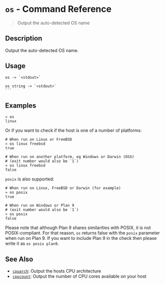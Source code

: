 # `os` - Command Reference

> Output the auto-detected OS name

## Description

Output the auto-detected OS name.

## Usage

    os -> `<stdout>`

    os string -> `<stdout>`
    ```

## Examples

    » os
    linux

Or if you want to check if the host is one of a number of platforms:

    # When run on Linux or FreeBSD
    » os linux freebsd
    true

    # When run on another platform, eg Windows or Darwin (OSX)
    # (exit number would also be `1`)
    » os linux freebsd
    false

`posix` is also supported:

    # When run on Linux, FreeBSD or Darwin (for example)
    » os posix
    true

    # When run on Windows or Plan 9
    # (exit number would also be `1`)
    » os posix
    false

Please note that although Plan 9 shares similarities with POSIX, it is not
POSIX-compliant. For that reason, `os` returns false with the `posix`
parameter when run on Plan 9. If you want to include Plan 9 in the check
then please write it as `os posix plan9`.

## See Also

- [`cpuarch`](../commands/cpuarch.md):
  Output the hosts CPU architecture
- [`cpucount`](../commands/cpucount.md):
  Output the number of CPU cores available on your host
